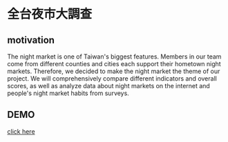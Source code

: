 # 全台夜市大調查

## motivation
The night market is one of Taiwan's biggest features. Members in our team come from different counties and cities each support their hometown night markets. 
Therefore, we decided to make the night market the theme of our project. We will comprehensively compare different indicators and overall scores, as well as analyze data about night markets on the internet and people's night market habits from surveys.

## DEMO
[click here](https://ki225.github.io/DataVizFinalProject/)
